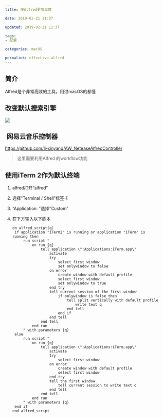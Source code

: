 ```yaml
---
title: 使Alfred更加高效

date: 2019-02-21 11:37

updated: 2019-02-21 11:37

tags:
- 配置

categories: macOS

permalink: effective-alfred
---
```


## 简介

Alfred是个非常高效的工具，用过macOS的都懂



## 改变默认搜索引擎

![](/images/effective-alfred-01.png)



##  网易云音乐控制器

<https://github.com/li-xinyang/AW_NeteaseAlfredController>

> 这里需要利用Alfred 的workflow功能



## 使用iTerm 2作为默认终端

1. alfred打开“alfred”
2. 选择“Terminal / Shell”标签卡
3. “Application: ”选择“Custom”

4. 在下方输入以下脚本

   ~~~
   on alfred_script(q)
   	if application "iTerm2" is running or application "iTerm" is running then
   		run script "
   			on run {q}
   				tell application \":Applications:iTerm.app\"
   					activate
   					try
   						select first window
   						set onlywindow to false
   					on error
   						create window with default profile
   						select first window
   						set onlywindow to true
   					end try
   					tell current session of the first window
   						if onlywindow is false then
   							tell split vertically with default profile
   								write text q
   							end tell
   						end if
   					end tell
   				end tell
   			end run
   		" with parameters {q}
   	else
   		run script "
   			on run {q}
   				tell application \":Applications:iTerm.app\"
   					activate
   					try
   						select first window
   					on error
   						create window with default profile
   						select first window
   					end try
   					tell the first window
   						tell current session to write text q
   					end tell
   				end tell
   			end run
   		" with parameters {q}
   	end if
   end alfred_script
   ~~~